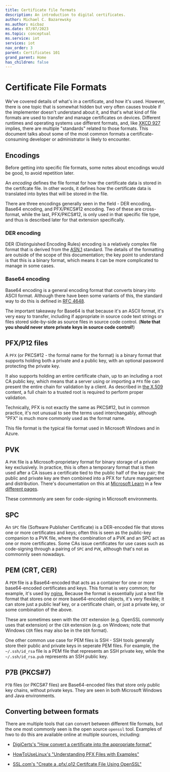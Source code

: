 ```yaml
---
title: Certificate file formats
description: An introduction to digital certificates.
author: Michael C. Bazarewsky
ms.author: micbaz
ms.date: 07/07/2023
ms.topic: conceptual
ms.service: iot
services: iot
nav_order: 3
parent: Certificates 101
grand_parent: Home
has_children: false
---
```


# Certificate File Formats

We've covered details of what's in a certificate, and how it's used.  However,
there is one topic that is somewhat hidden but very often causes trouble
if the implementer doesn't understand about it, and that's what kind of file
formats are used to transfer and manage certificates on devices.  Different
runtimes and operating systems use different formats, and, like
[XKCD 927](https://xkcd.com/927/) implies, there are multiple "standards"
related to those formats.  This document talks about some of the most
common formats a certificate-consuming developer or administrator is
likely to encounter.

## Encodings

Before getting into specific file formats, some notes about
encodings would be good, to avoid repetition later.

An *encoding* defines the file format for how the certificate data
is stored in the certifcate file.  In other words, it defines how 
the certificate data is translated into bytes that will be stored in the
file.

There are three encodings generally seen in the field - DER encoding,
Base64 encoding, and PFX/PKCS#12 encoding.  Two of these are cross-format,
while the last, PFX/PKCS#12, is only used in that specific file type, and
thus is described later for that extension specifically.

### DER encoding

DER (Distinguished Encoding Rules) encoding is a relatively complex
file format that is derived from the 
[ASN.1](https://en.wikipedia.org/wiki/ASN.1) standard.  The details
of the formatting are outside of the scope of this documentation; 
the key point to understand is that this is a binary format, which
means it can be more complicated to manage in some cases.

### Base64 encoding

Base64 encoding is a general encoding format that converts binary
into ASCII format.  Although there have been some variants of this,
the standard way to do this is defined in
[RFC 4648](https://datatracker.ietf.org/doc/html/rfc4648#section-4).

The important takeaway for Base64 is that because it's an ASCII
format, it's very easy to transfer, including if appropriate
in source code text strings or files stored side-by-side as
source files in source code control.  (**Note that you should
never store private keys in source code control!**)

## PFX/P12 files

A `PFX` (or PKCS#12 - the formal name for the format) is a binary format
that supports holding both a private and a public key, with an optional
password protecting the private key.

It also supports holding an entire certificate chain, up to an including a 
root CA public key, which means that a server using or importing a `PFX` file
can present the entire chain for validation by a client.  As described in 
[the X.509](02_x509) content, a full chain to a trusted root is required to 
perform proper validation.

Technically, PFX is not exactly the same as PKCS#12, but in common practice,
it's not unusual to see the terms used interchangably, although "PFX" is
much more commonly used
as the format name.

This file format is the typical file format used in Microsoft Windows and in
Azure.

## PVK

A `PVK` file is a Microsoft-proprietary format for binary storage of a private
key exclusively.  In practice, this is often a temporary format that is then
used after a CA issues a certificate tied to the public half of the key pair;
the public and private key are then combined into a PFX for future management
and distribution.  There's documentation on this at
[Microsoft Learn](https://learn.microsoft.com/en-us/windows-hardware/drivers/install/personal-information-exchange---pfx--files)
in a few [different pages](https://learn.microsoft.com/en-us/windows-hardware/drivers/devtest/pvk2pfx).

These commmonly are seen for code-signing in Microsoft environments.

## SPC

An `SPC` file (Software Publisher Certificate) is a DER-encoded file that
stores one or more certificates and keys; often this is seen as the public-key
companion to a PVK file, where the combination of a PVK and an SPC act as one 
or more certificates.  Some CAs issue certificates for use cases such as
code-signing through a pairing of `SPC` and `PVK`, although that's not as
commonnly seen nowadays.

## PEM (CRT, CER)

A `PEM` file is a Base64-encoded that acts as a container for one or more
base64-encoded certificates and keys.  This format is very common; for example,
it's used by
[nginx](https://www.nginx.com/blog/secure-distribution-ssl-private-keys-nginx/),
Because the format is essentially just a text file format that stores one or more
base64-encoded objects, it's very flexible; it can store
just a public leaf key, or a certificate chain, or just a private key,
or some combination of the above.  

These are sometimes seen with the `CRT` extension (e.g. OpenSSL commonly uses
that extension) or the `CER` extension (e.g. on Windows; note that Windows
`CER` files may also be in the `DER` format).

One other common use case for PEM files is SSH - SSH tools generally store
their public and private keys in seperate PEM files.  For example,
the `~/.ssh/id_rsa` file is a PEM file that represents an SSH private key,
while the `~/.ssh/id_rsa.pub` represents an SSH public key.

## P7B (PKCS#7)

`P7B` files (or PKCS#7 files) are Base64-encoded files that store only
public key chains, without private keys.  They are seen in both Microsoft
Windows and Java environments.

## Converting between formats

There are multiple tools that can convert between different file formats,
but the one most commonly seen is the open source `openssl` tool.  Examples
of hwo to do this are available online at multiple sources, including:

* [DigiCerts's "How convert a certificate into the appropriate format"](https://knowledge.digicert.com/solution/SO26449.html)

* [HowToUseLinux's "Understanding PFX Files with Examples"](https://www.howtouselinux.com/post/pfx-file-with-examples)

* [SSL.com's "Create a .pfx/.p12 Certifcate File Using OpenSSL"](https://www.ssl.com/how-to/create-a-pfx-p12-certificate-file-using-openssl/)
